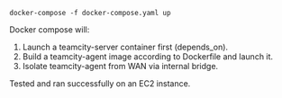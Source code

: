 ``` docker-compose -f docker-compose.yaml up ```

Docker compose will:
1. Launch a teamcity-server container first (depends_on).
2. Build a teamcity-agent image according to Dockerfile and launch it.
3. Isolate teamcity-agent from WAN via internal bridge.

Tested and ran successfully on an EC2 instance.
